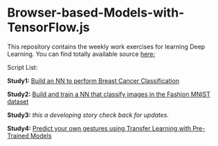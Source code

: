 # Browser-based-Models-with-TensorFlow.js
This repository contains the weekly work exercises for learning Deep Learning.
You can find totally available source [here:](https://github.com/lmoroney/dlaicourse)

Script List:

**Study1:**
[Build an NN to perform Breast Cancer Classification](https://carlosug.github.io/TensorflowinBrowser/src/study1/wdbc_exercise.html)

**Study2:**
[Build and train a NN that classify images in the Fashion MNIST dataset](https://carlosug.github.io/TensorflowinBrowser/src/study2/fashion-mnist.html)

**Study3:** _this a developing story check back for updates._


**Study4:**
[Predict your own gestures using Transfer Learning with Pre-Trained Models](https://carlosug.github.io/TensorflowinBrowser/src/study4/rpsls.html)

